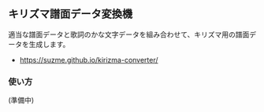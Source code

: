 ## キリズマ譜面データ変換機
適当な譜面データと歌詞のかな文字データを組み合わせて、キリズマ用の譜面データを生成します。
 - https://suzme.github.io/kirizma-converter/

### 使い方
(準備中)

